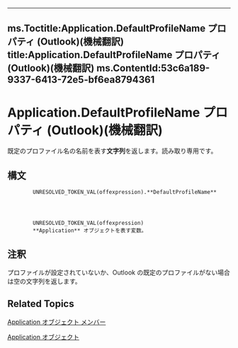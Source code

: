 

---
ms.Toctitle:Application.DefaultProfileName プロパティ (Outlook)(機械翻訳)
title:Application.DefaultProfileName プロパティ (Outlook)(機械翻訳)
ms.ContentId:53c6a189-9337-6413-72e5-bf6ea8794361
---
# Application.DefaultProfileName プロパティ (Outlook)(機械翻訳)




既定のプロファイル名の名前を表す**文字列**を返します。読み取り専用です。

## 構文

            UNRESOLVED_TOKEN_VAL(offexpression).**DefaultProfileName**




            UNRESOLVED_TOKEN_VAL(offexpression)
            **Application** オブジェクトを表す変数。



## 注釈
プロファイルが設定されていないか、Outlook の既定のプロファイルがない場合は空の文字列を返します。



## Related Topics

[Application オブジェクト メンバー](3519c89c-2353-85ee-7ddc-62e5dd85a8e7.md)

[Application オブジェクト](797003e7-ecd1-eccb-eaaf-32d6ddde8348.md)




